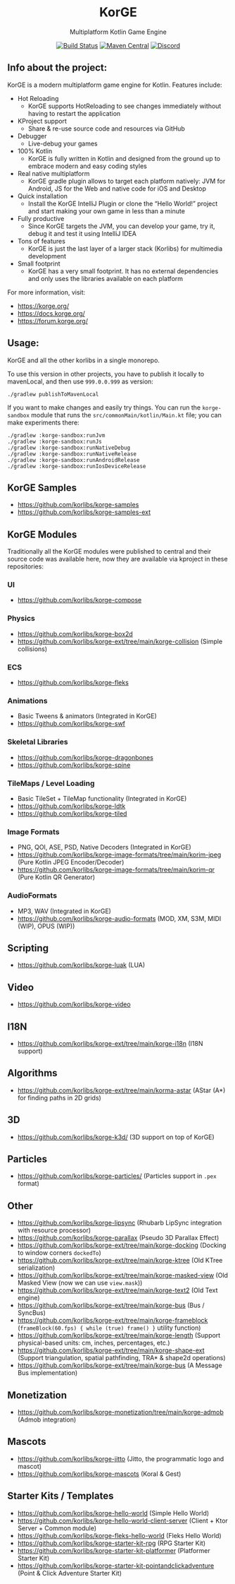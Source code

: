 <h1 align="center">KorGE</h1>
<p align="center">Multiplatform Kotlin Game Engine</p>

<!-- BADGES -->
<p align="center">
	<a href="https://github.com/korlibs/korge/actions"><img alt="Build Status" src="https://github.com/korlibs/korge/workflows/CI/badge.svg" /></a>
    <a href="https://search.maven.org/artifact/com.soywiz.korlibs.korge.plugins/korge-gradle-plugin"><img alt="Maven Central" src="https://img.shields.io/maven-central/v/com.soywiz.korlibs.korge.plugins/korge-gradle-plugin"></a>
	<a href="https://discord.korge.org/"><img alt="Discord" src="https://img.shields.io/discord/728582275884908604?logo=discord&label=Discord" /></a>
</p>
<!-- /BADGES -->

<!-- SUPPORT -->
<!--
<h2 align="center">Support korge</h2>
<p align="center">
If you like korge, or want your company logo here, please consider <a href="https://github.com/sponsors/soywiz">becoming a GitHub sponsor ★</a>,<br />
in addition to ensure the continuity of the project, you will get exclusive content.
</p>
-->
<!-- /SUPPORT -->

## Info about the project:

KorGE is a modern multiplatform game engine for Kotlin. Features include:

* Hot Reloading
  * KorGE supports HotReloading to see changes immediately without having to restart the application
* KProject support
  * Share & re-use source code and resources via GitHub
* Debugger
  * Live-debug your games
* 100% Kotlin
  * KorGE is fully written in Kotlin and designed from the ground up to embrace modern and easy coding styles
* Real native multiplatform
  * KorGE gradle plugin allows to target each platform natively: JVM for Android, JS for the Web and native code for iOS and Desktop
* Quick installation
  * Install the KorGE IntelliJ Plugin or clone the “Hello World!” project and start making your own game in less than a minute
* Fully productive
  * Since KorGE targets the JVM, you can develop your game, try it, debug it and test it using IntelliJ IDEA
* Tons of features
  * KorGE is just the last layer of a larger stack (Korlibs) for multimedia development
* Small footprint
  * KorGE has a very small footprint. It has no external dependencies and only uses the libraries available on each platform

For more information, visit:

* <https://korge.org/>
* <https://docs.korge.org/>
* <https://forum.korge.org/>

## Usage:

KorGE and all the other korlibs in a single monorepo.

To use this version in other projects,
you have to publish it locally to mavenLocal,
and then use `999.0.0.999` as version: 

```shell script
./gradlew publishToMavenLocal
```

If you want to make changes and easily try things.
You can run the `korge-sandbox` module that runs
the `src/commonMain/kotlin/Main.kt` file;
you can make experiments there:

```shell script
./gradlew :korge-sandbox:runJvm
./gradlew :korge-sandbox:runJs
./gradlew :korge-sandbox:runNativeDebug
./gradlew :korge-sandbox:runNativeRelease
./gradlew :korge-sandbox:runAndroidRelease
./gradlew :korge-sandbox:runIosDeviceRelease
```

## KorGE Samples

* <https://github.com/korlibs/korge-samples>
* <https://github.com/korlibs/korge-samples-ext>

## KorGE Modules

Traditionally all the KorGE modules were published to central and their source code was available here,
now they are available via kproject in these repositories:

### UI

* <https://github.com/korlibs/korge-compose>

### Physics

* <https://github.com/korlibs/korge-box2d>
* <https://github.com/korlibs/korge-ext/tree/main/korge-collision> (Simple collisions)

### ECS

* <https://github.com/korlibs/korge-fleks>

### Animations

* Basic Tweens & animators (Integrated in KorGE)
* <https://github.com/korlibs/korge-swf>

### Skeletal Libraries

* <https://github.com/korlibs/korge-dragonbones>
* <https://github.com/korlibs/korge-spine>

### TileMaps / Level Loading

* Basic TileSet + TileMap functionality (Integrated in KorGE)
* <https://github.com/korlibs/korge-ldtk>
* <https://github.com/korlibs/korge-tiled>

### Image Formats

* PNG, QOI, ASE, PSD, Native Decoders (Integrated in KorGE)
* <https://github.com/korlibs/korge-image-formats/tree/main/korim-jpeg> (Pure Kotlin JPEG Encoder/Decoder)
* <https://github.com/korlibs/korge-image-formats/tree/main/korim-qr> (Pure Kotlin QR Generator)

### AudioFormats

* MP3, WAV (Integrated in KorGE)
* <https://github.com/korlibs/korge-audio-formats> (MOD, XM, S3M, MIDI (WIP), OPUS (WIP))

## Scripting

* <https://github.com/korlibs/korge-luak> (LUA)

## Video

* <https://github.com/korlibs/korge-video>

## I18N

* <https://github.com/korlibs/korge-ext/tree/main/korge-i18n> (I18N support)

## Algorithms

* <https://github.com/korlibs/korge-ext/tree/main/korma-astar> (AStar (A*) for finding paths in 2D grids)

## 3D

* <https://github.com/korlibs/korge-k3d/> (3D support on top of KorGE)

## Particles

* <https://github.com/korlibs/korge-particles/> (Particles support in `.pex` format)

## Other

* <https://github.com/korlibs/korge-lipsync> (Rhubarb LipSync integration with resource processor)
* <https://github.com/korlibs/korge-parallax> (Pseudo 3D Parallax Effect)
* <https://github.com/korlibs/korge-ext/tree/main/korge-docking> (Docking to window corners `dockedTo`)
* <https://github.com/korlibs/korge-ext/tree/main/korge-ktree> (Old KTree serialization)
* <https://github.com/korlibs/korge-ext/tree/main/korge-masked-view> (Old Masked View (now we can use `view.mask`))
* <https://github.com/korlibs/korge-ext/tree/main/korge-text2> (Old Text engine)
* <https://github.com/korlibs/korge-ext/tree/main/korge-bus> (Bus / SyncBus)
* <https://github.com/korlibs/korge-ext/tree/main/korge-frameblock> (`frameBlock(60.fps) { while (true) frame() }` utility function)
* <https://github.com/korlibs/korge-ext/tree/main/korge-length> (Support physical-based units: cm, inches, percentages, etc.)
* <https://github.com/korlibs/korge-ext/tree/main/korge-shape-ext> (Support triangulation, spatial pathfinding, TRA* & shape2d operations)
* <https://github.com/korlibs/korge-ext/tree/main/korge-bus> (A Message Bus implementation)

## Monetization

* <https://github.com/korlibs/korge-monetization/tree/main/korge-admob> (Admob integration)

## Mascots

* <https://github.com/korlibs/korge-jitto> (Jitto, the programmatic logo and mascot)
* <https://github.com/korlibs/korge-mascots> (Koral & Gest)

## Starter Kits / Templates

* <https://github.com/korlibs/korge-hello-world> (Simple Hello World)
* <https://github.com/korlibs/korge-hello-world-client-server> (Client + Ktor Server + Common module)
* <https://github.com/korlibs/korge-fleks-hello-world> (Fleks Hello World)
* <https://github.com/korlibs/korge-starter-kit-rpg> (RPG Starter Kit)
* <https://github.com/korlibs/korge-starter-kit-platformer> (Platformer Starter Kit)
* <https://github.com/korlibs/korge-starter-kit-pointandclickadventure> (Point & Click Adventure Starter Kit)

